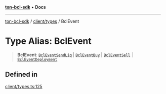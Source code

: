 [**ton-bcl-sdk**](../../../README.md) • **Docs**

***

[ton-bcl-sdk](../../../README.md) / [client/types](../README.md) / BclEvent

# Type Alias: BclEvent

> **BclEvent**: [`BclEventSendLiq`](BclEventSendLiq.md) \| [`BclEventBuy`](BclEventBuy.md) \| [`BclEventSell`](BclEventSell.md) \| [`BclEventDeployment`](BclEventDeployment.md)

## Defined in

[client/types.ts:125](https://github.com/ton-fun-tech/ton-bcl-sdk/blob/1fc3a1571223b62191ac87d755bf607bcf1766cd/src/client/types.ts#L125)

